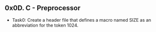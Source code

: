 ## 0x0D. C - Preprocessor
- Task0: Create a header file that defines a macro named SIZE as an abbreviation for the token 1024.


